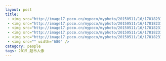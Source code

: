 ```yaml
---
layout: post
title:  
 - <img src="http://image17.poco.cn/mypoco/myphoto/20150511/16/17818231320150511163702055.jpg" width="680" />
 - <img src="http://image17.poco.cn/mypoco/myphoto/20150511/16/17818231320150511163710097.jpg" width="680" />
 - <img src="http://image17.poco.cn/mypoco/myphoto/20150511/16/17818231320150511163718022.jpg" width="680" />
 - <img src="http://image17.poco.cn/mypoco/myphoto/20150511/16/17818231320150511163727075.jpg" width="680" />
 - <img src="http://image17.poco.cn/mypoco/myphoto/20150511/16/1781823132015051116373906.jpg?" width="680" />
 - <img src="" width="680" />
category: people
tags: 2015_超市人像
---
```


